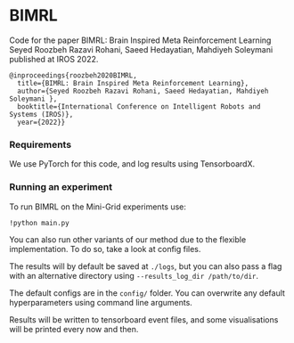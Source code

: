 # BIMRL

Code for the paper BIMRL: Brain Inspired Meta Reinforcement Learning
Seyed Roozbeh Razavi Rohani, Saeed Hedayatian, Mahdiyeh Soleymani 
published at IROS 2022.

```
@inproceedings{roozbeh2020BIMRL,
  title={BIMRL: Brain Inspired Meta Reinforcement Learning},
  author={Seyed Roozbeh Razavi Rohani, Saeed Hedayatian, Mahdiyeh Soleymani },
  booktitle={International Conference on Intelligent Robots and Systems (IROS)},
  year={2022}}
```

### Requirements

We use PyTorch for this code, and log results using TensorboardX.


### Running an experiment


To run BIMRL on the Mini-Grid experiments use:
```
!python main.py 
```

You can also run other variants of our method due to the flexible implementation. To do so, take a look at config files. 

The results will by default be saved at `./logs`, 
but you can also pass a flag with an alternative directory using `--results_log_dir /path/to/dir`.

The default configs are in the `config/` folder. 
You can overwrite any default hyperparameters using command line arguments.

Results will be written to tensorboard event files, 
and some visualisations will be printed every now and then.
